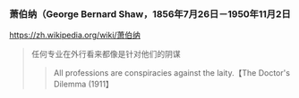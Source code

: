 ### 萧伯纳（George Bernard Shaw，1856年7月26日－1950年11月2日
https://zh.wikipedia.org/wiki/萧伯纳
>任何专业在外行看来都像是针对他们的阴谋
>>All professions are conspiracies against the laity.【The Doctor's Dilemma (1911】